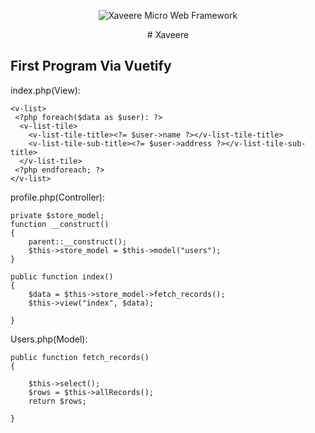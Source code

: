 
<p align="center">
  <img src="https://lh3.googleusercontent.com/qrUAvRk1WXw2ht4uDdY35WVIm4JyD2I_pujxF1Cv81jvcpj_54L19me2Mya_H8uIg7HOXXDE4aakCZgpIJIEgBEnel4HJwNyTsXSih_mWc-40awi_tyP8Zf8pkcbuWwRTJpGFXbutRlOR3hZXAsrhQCa_T9b1EQyZNeuOJuxqsHMqFK7h0nxF0DYGIs-MT7ZUsfjbXm9N4rE3lcZnTNvLujiIvsme_7F03F50XTuOvrfkwsd11GsBJLXPmeIgxScc--Q5SgYzhYkPGaNTuaU8rDuEstzS1-iiLt4gDv7hAoVGYCJ8QidtAFHu3Jq9riYBb7FvAsnFZvHOQKsaM5ubZWRQOpydXDk2tBDajopDUK4X457vPZZeCIEzrRAXFtiTZUvGD0vY01s_NXvQ9EMkcpU0FToly4iRicejyEsGSg7caRPJV-EQzLUUZ9CLq2EYQWn_gPNWW2KkuH3IA12cSMax3nchh6bCC7RiD_H7_ga_hYdIyGJEMBqLh73WCkhLZVZ5BGgttXMIKbqPPVCK3Z3EbXBFn76AG-BYRKLX1GUei67OmxDHCwNg8MQRDv9763fSJXuAlBX6C6AG8Yses8GNHD9ssEwymxY9EQlhQCaGRsE98RaRz39Vg4s0O198301mYn68xE7Amx0l7Z6yitYpd0alHju=w149-h173-no" alt="Xaveere Micro Web Framework"/>
</p>
<p align="center">
  # Xaveere
</p>

## First Program Via Vuetify
index.php(View):
```
<v-list>
 <?php foreach($data as $user): ?>
  <v-list-tile>
    <v-list-tile-title><?= $user->name ?></v-list-tile-title>
    <v-list-tile-sub-title><?= $user->address ?></v-list-tile-sub-title>
  </v-list-tile>
 <?php endforeach; ?>
</v-list>
```

profile.php(Controller):
```
private $store_model;
function __construct()
{
	parent::__construct();
	$this->store_model = $this->model("users");
}

public function index()
{
	$data = $this->store_model->fetch_records();
	$this->view("index", $data);

}
```

Users.php(Model):
```
public function fetch_records()
{
	
	$this->select();
	$rows = $this->allRecords();
	return $rows;
	
}
```

